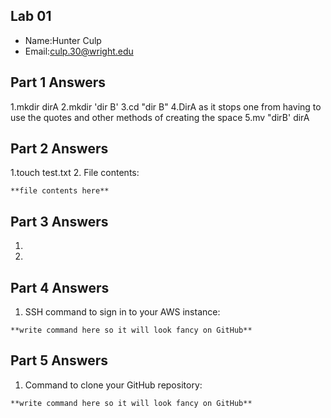 ## Lab 01

- Name:Hunter Culp
- Email:culp.30@wright.edu

## Part 1 Answers

1.mkdir dirA
2.mkdir 'dir B'
3.cd "dir B"
4.DirA as it stops one from having to use the quotes and other methods of creating the space
5.mv "dirB' dirA

## Part 2 Answers

1.touch test.txt
2. File contents:

```
**file contents here**
```

## Part 3 Answers

1.
2.

## Part 4 Answers

1. SSH command to sign in to your AWS instance:

```
**write command here so it will look fancy on GitHub**
```

## Part 5 Answers

1. Command to clone your GitHub repository:

```
**write command here so it will look fancy on GitHub**
```

